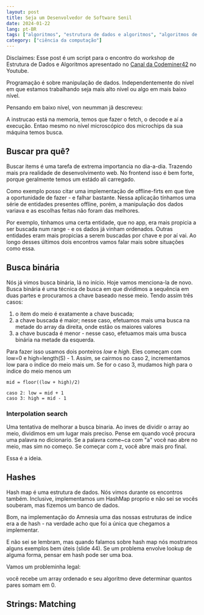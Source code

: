 ```yaml
---
layout: post
title: Seja um Desenvolvedor de Software Senil
date: 2024-01-22
lang: pt-BR
tags: ["algoritmos", "estrutura de dados e algoritmos", "algoritmos de busca", "busca binária"]
category: ["ciência da computação"]
---
```


Disclaimes: Esse post é um script para o encontro do workshop de Estrutura de Dados e Algoritmos apresentado no [Canal da
Codeminer42]() no Youtube.

Programação é sobre manipulação de dados. Independentemente do nível em que estamos trabalhando seja mais alto nivel ou
algo em mais baixo nível.

Pensando em baixo nível, von neumman jã descreveu:

A instrucao está na memoria, temos que fazer o fetch, o decode e aí a execução. Entao mesmo no nível microscópico dos
microchips da sua máquina temos busca.

## Buscar pra quê?

Buscar items é uma tarefa de extrema importancia no dia-a-dia. Trazendo mais pra realidade de desenvolvimento web. No
frontend isso é bem forte, porque geralmente temos um estádo ali carregado.

Como exemplo posso citar uma implementação de offline-firts em que tive a oportunidade de fazer - e falhar bastante.
Nessa aplicação tínhamos uma série de entidades presentes offline, porém, a manipulação dos dados variava e as escolhas
feitas não foram das melhores.

Por exemplo, tínhamos uma certa entidade, que no app, era mais propicia a ser buscada num range - e os dados já vinham
ordenados. Outras entidades eram mais propicias a serem buscadas por chave e por aí vai. Ao longo desses últimos dois
encontros vamos falar mais sobre situações como essa.

## Busca binária

Nós já vimos busca binária, lá no início. Hoje vamos menciona-la de novo. Busca binária é uma técnica de busca em que
dividimos a sequência em duas partes e procuramos a chave baseado nesse meio. Tendo assim três casos:

1. o item do meio é exatamente a chave buscada;
2. a chave buscada é maior; nesse caso, efetuamos mais uma busca na metade do array da direita, onde estão os maiores
   valores
3. a chave buscada é menor - nesse caso, efetuamos mais uma busca binária na metade da esquerda.

Para fazer isso usamos dois ponteiros _low_ e _high_. Eles começam com low=0 e high=length(S) - 1. Assim, se cairmos no
caso 2, incrementamos low para o índice do meio mais um. Se for o caso 3, mudamos high para o indice do meio menos um

```
mid = floor((low + high)/2)

caso 2: low = mid + 1
caso 3: high = mid - 1
```


### Interpolation search

Uma tentativa de melhorar a busca binaria. Ao inves de dividir o array ao meio, dividimos em um lugar mais preciso.
Pense em quando você procura uma palavra no dicionario. Se a palavra come~ca com "a" você nao abre no meio, mas sim no
começo. Se começar com z, você abre mais pro final.

Essa  é a ideia.

## Hashes

Hash map é uma estrutura de dados. Nós vimos durante os encontros também. Inclusive, implementamos um HashMap proprio
e não sei se vocês souberam, mas fizemos um banco de dados. 

Bom, na implementação do Amnesia uma das nossas estruturas de indice era a de hash - na verdade acho que foi a única que chegamos a implementar.

E não sei se lembram, mas quando falamos sobre hash map nós mostramos alguns exemplos bem úteis (slide 44). Se um
problema envolve lookup de alguma forma, pensar em hash pode ser uma boa.

Vamos um probleminha legal:

você recebe um array ordenado e seu algoritmo deve determinar quantos pares somam em 0.

## Strings: Matching
